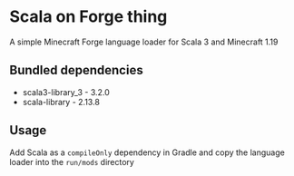 # Scala on Forge thing

A simple Minecraft Forge language loader for Scala 3 and Minecraft 1.19

## Bundled dependencies
* scala3-library_3 - 3.2.0
* scala-library - 2.13.8

## Usage
Add Scala as a `compileOnly` dependency in Gradle and copy the language loader
into the `run/mods` directory
